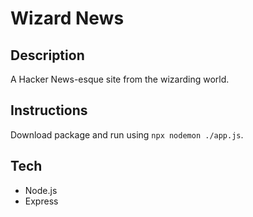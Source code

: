# Wizard News

## Description

A Hacker News-esque site from the wizarding world.

## Instructions

Download package and run using `npx nodemon ./app.js`.

## Tech

- Node.js
- Express
